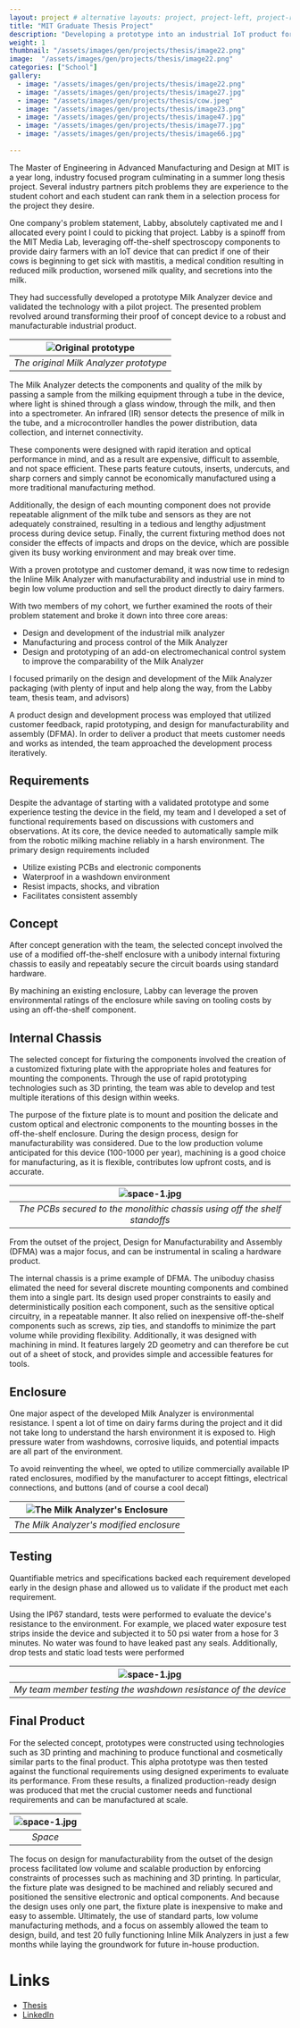 ```yaml
---
layout: project # alternative layouts: project, project-left, project-right, project-top
title: "MIT Graduate Thesis Project"
description: "Developing a prototype into an industrial IoT product for my MIT Graduate Thesis Project"
weight: 1
thumbnail: "/assets/images/gen/projects/thesis/image22.png"
image:  "/assets/images/gen/projects/thesis/image22.png"
categories: ["School"]
gallery:
  - image: "/assets/images/gen/projects/thesis/image22.png"
  - image: "/assets/images/gen/projects/thesis/image27.jpg"
  - image: "/assets/images/gen/projects/thesis/cow.jpeg"
  - image: "/assets/images/gen/projects/thesis/image23.png"
  - image: "/assets/images/gen/projects/thesis/image47.jpg"
  - image: "/assets/images/gen/projects/thesis/image77.jpg"
  - image: "/assets/images/gen/projects/thesis/image66.jpg"
  
---
```


The Master of Engineering in Advanced Manufacturing and Design at MIT is a year long, industry focused program culminating in a summer long thesis project. Several industry partners pitch problems they are experience to the student cohort and each student can rank them in a selection process for the project they desire. 

One company's problem statement, Labby, absolutely captivated me and I allocated every point I could to picking that project. Labby is a spinoff from the MIT Media Lab, leveraging off-the-shelf spectroscopy components to provide dairy farmers with an IoT device that can predict if one of their cows is beginning to get sick with mastitis, a medical condition resulting in reduced milk production, worsened milk quality, and secretions into the milk. 

They had successfully developed a prototype Milk Analyzer device and validated the technology with a pilot project. The presented problem revolved around transforming their proof of concept device to a robust and manufacturable industrial product. 


| ![Original prototype](/assets/images/gen/projects/thesis/image32.jpg) | 
|:--:| 
| *The original Milk Analyzer prototype* |

The Milk Analyzer detects the components and quality of the milk by passing a sample from the milking equipment through a tube in the device, where light is shined  through a glass window, through the milk, and then into a spectrometer. An infrared (IR) sensor detects the presence of milk in the tube, and a microcontroller handles the power distribution, data collection, and internet connectivity.  

These components were designed with rapid iteration and optical performance in mind, and as a result are expensive, difficult to assemble, and not space efficient. These parts feature cutouts, inserts, undercuts, and sharp corners and simply cannot be economically manufactured using a more traditional manufacturing method. 

Additionally, the design of each mounting component does not provide repeatable alignment of the milk tube and sensors as they are not adequately constrained, resulting in a tedious and lengthy adjustment process during device setup. Finally, the current fixturing method does not consider the effects of impacts and drops on the device, which are possible given its busy working environment and may break over time.


With a proven prototype and customer demand, it was now time to redesign the Inline Milk Analyzer with manufacturability and industrial use in mind to begin low volume production and sell the product directly to dairy farmers.


With two members of my cohort, we further examined the roots of their problem statement and broke it down into three core areas:
- Design and development of the industrial milk analyzer
- Manufacturing and process control of the Milk Analyzer
- Design and prototyping of an add-on electromechanical control system to improve the comparability of the Milk Analyzer

I focused primarily on the design and development of the Milk Analyzer packaging (with plenty of input and help along the way, from the Labby team, thesis team, and advisors)


A product design and development process was employed that utilized customer feedback, rapid prototyping, and design for manufacturability and assembly (DFMA). In order to deliver a product that meets customer needs and works as intended, the team approached the development process iteratively.  


## Requirements

Despite the advantage of starting with a validated prototype and some experience testing the device in the field, my team and I developed a set of functional requirements based on discussions with customers and observations. At its core, the device needed to automatically sample milk from the robotic milking machine reliably in a harsh environment. The primary design requirements included

- Utilize existing PCBs and electronic components
- Waterproof in a washdown environment
- Resist impacts, shocks, and vibration
- Facilitates consistent assembly


## Concept

After concept generation with the team, the selected concept involved the use of a modified off-the-shelf enclosure with a unibody internal fixturing chassis to easily and repeatably secure the circuit boards using standard hardware.

By machining an existing enclosure, Labby can leverage the proven environmental ratings of the enclosure while saving on tooling costs by using an off-the-shelf component.

## Internal Chassis

The selected concept for fixturing the components involved the creation of a customized fixturing plate with the appropriate holes and features for mounting the components. Through the use of rapid prototyping technologies such as 3D printing, the team was able to develop and test multiple iterations of this design within weeks.

The purpose of the fixture plate is to mount and position the delicate and custom optical and electronic components to the mounting bosses in the off-the-shelf enclosure. During the design process, design for manufacturability was considered. Due to the low production volume anticipated for this device (100-1000 per year), machining is a good choice for manufacturing, as it is flexible, contributes low upfront costs, and is accurate.


| ![space-1.jpg](/assets/images/gen/projects/thesis/image12.png) | 
|:--:| 
| *The PCBs secured to the monolithic chassis using off the shelf standoffs* |

From the outset of the project, Design for Manufacturability and Assembly (DFMA) was a major focus, and can be instrumental in scaling a hardware product. 

The internal chassis is a prime example of DFMA. The uniboduy chasiss elimated the need for several discrete mounting components and combined them into a single part. Its design used proper constraints to easily and deterministically position each component, such as the sensitive optical circuitry, in a repeatable manner. It also relied on inexpensive off-the-shelf components such as screws, zip ties, and standoffs to minimize the part volume while providing flexibility. Additionally, it was designed with machining in mind. It features largely 2D geometry and can therefore be cut out of a sheet of stock, and provides simple and accessible features for tools.

## Enclosure 

One major aspect of the developed Milk Analyzer is environmental resistance. I spent a lot of time on dairy farms during the project and it did not take long to understand the harsh environment it is exposed to. High pressure water from washdowns, corrosive liquids, and potential impacts are all part of the environment.

To avoid reinventing the wheel, we opted to utilize commercially available IP rated enclosures, modified by the manufacturer to accept fittings, electrical connections, and buttons (and of course a cool decal)

| ![The Milk Analyzer's Enclosure](/assets/images/gen/projects/thesis/image81.jpg) | 
|:--:| 
| *The Milk Analyzer's modified enclosure* |


## Testing

Quantifiable metrics and specifications backed each requirement developed early in the design phase and allowed us to validate if the product met each requirement. 

Using the IP67 standard, tests were performed to evaluate the device's resistance to the environment. For example, we placed water exposure test strips inside the device and subjected it to 50 psi water from a hose for 3 minutes. No water was found to have leaked past any seals. Additionally, drop tests and static load tests were performed

| ![space-1.jpg](/assets/images/gen/projects/thesis/image56.jpg) | 
|:--:| 
| *My team member testing the washdown resistance of the device* |


## Final Product

For the selected concept, prototypes were constructed using technologies such as 3D printing and machining to produce functional and cosmetically similar parts to the final product. This alpha prototype was then tested against the functional requirements using designed experiments to evaluate its performance. From these results, a finalized production-ready design was produced that met the crucial customer needs and functional requirements and can be manufactured at scale.


| ![space-1.jpg](/assets/images/gen/projects/thesis/image43.jpg) | 
|:--:| 
| *Space* |

The focus on design for manufacturability from the outset of the design process facilitated low volume and scalable production by enforcing constraints of processes such as machining and 3D printing. In particular, the fixture plate was designed to be machined and reliably secured and positioned the sensitive electronic and optical components. And because the design uses only one part, the fixture plate  is inexpensive to make and easy to assemble. Ultimately, the use of standard parts, low volume manufacturing methods, and a focus on assembly allowed the team to design, build, and test 20 fully functioning Inline Milk Analyzers in just a few months while laying the groundwork for future in-house production. 


# Links
- [Thesis](https://hdl.handle.net/1721.1/147909)
- [LinkedIn](https://www.linkedin.com/feed/update/urn:li:activity:6975091121513185281)